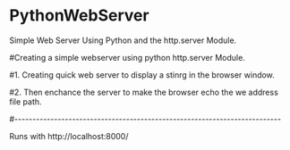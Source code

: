 # PythonWebServer
Simple Web Server Using Python and the http.server Module.

#Creating a simple webserver using python http.server Module.

#1. Creating quick web server to display a stinrg in the browser window.

#2. Then enchance the server to make the browser echo the we address file path.

#--------------------------------------------------------------------------

Runs with http://localhost:8000/